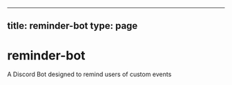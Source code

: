 
---
title: reminder-bot
type: page
---
# reminder-bot
A Discord Bot designed to remind users of custom events
